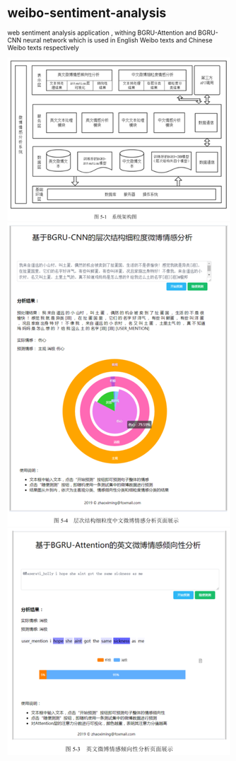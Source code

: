 # weibo-sentiment-analysis
web sentiment analysis application , withing BGRU-Attention and BGRU-CNN neural network which is used in English Weibo texts and Chinese Weibo texts respectively

![](https://github.com/lovezxm/weibo-sentiment-analysis/blob/master/architecture.png)
![](https://github.com/lovezxm/weibo-sentiment-analysis/blob/master/BGRU-CNN.png)
![](https://github.com/lovezxm/weibo-sentiment-analysis/blob/master/BGRU-Attention.png)

